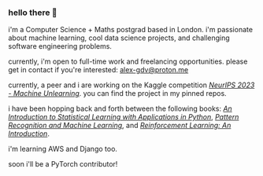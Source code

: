 ### hello there 👋

i'm a Computer Science + Maths postgrad based in London. 
i'm passionate about machine learning, cool data science projects, and challenging software engineering problems.

currently, i'm open to full-time work and freelancing opportunities. 
please get in contact if you're interested: alex-gdv@proton.me

currently, a peer and i are working on the Kaggle competition [_NeurIPS 2023 - Machine Unlearning_](https://www.kaggle.com/competitions/neurips-2023-machine-unlearning). 
you can find the project in my pinned repos.

i have been hopping back and forth between the following books: 
[_An Introduction to Statistical Learning with Applications in Python_](https://www.statlearning.com/), 
[_Pattern Recognition and Machine Learning_](https://www.microsoft.com/en-us/research/publication/pattern-recognition-machine-learning/), 
and [_Reinforcement Learning: An Introduction_](http://incompleteideas.net/book/the-book-2nd.html).

i'm learning AWS and Django too.

soon i'll be a PyTorch contributor!
